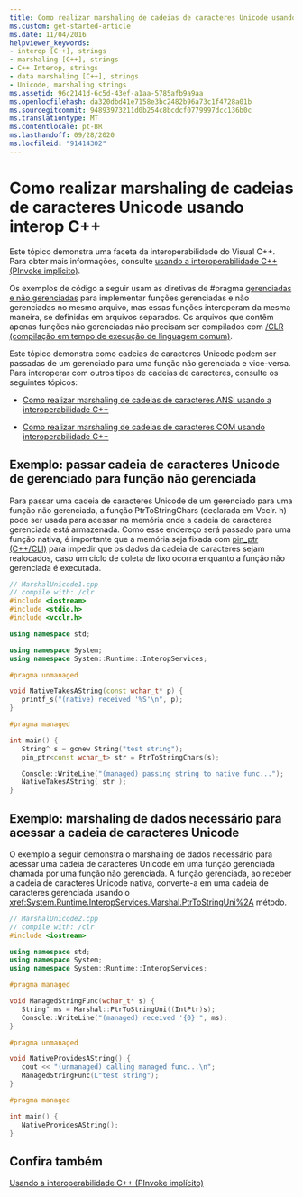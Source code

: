 ```yaml
---
title: Como realizar marshaling de cadeias de caracteres Unicode usando interop C++
ms.custom: get-started-article
ms.date: 11/04/2016
helpviewer_keywords:
- interop [C++], strings
- marshaling [C++], strings
- C++ Interop, strings
- data marshaling [C++], strings
- Unicode, marshaling strings
ms.assetid: 96c2141d-6c5d-43ef-a1aa-5785afb9a9aa
ms.openlocfilehash: da320dbd41e7158e3bc2482b96a73c1f4728a01b
ms.sourcegitcommit: 94893973211d0b254c8bcdcf0779997dcc136b0c
ms.translationtype: MT
ms.contentlocale: pt-BR
ms.lasthandoff: 09/28/2020
ms.locfileid: "91414302"
---
```

# <a name="how-to-marshal-unicode-strings-using-c-interop"></a>Como realizar marshaling de cadeias de caracteres Unicode usando interop C++

Este tópico demonstra uma faceta da interoperabilidade do Visual C++. Para obter mais informações, consulte [usando a interoperabilidade C++ (PInvoke implícito)](../dotnet/using-cpp-interop-implicit-pinvoke.md).

Os exemplos de código a seguir usam as diretivas de #pragma [gerenciadas e não gerenciadas](../preprocessor/managed-unmanaged.md) para implementar funções gerenciadas e não gerenciadas no mesmo arquivo, mas essas funções interoperam da mesma maneira, se definidas em arquivos separados. Os arquivos que contêm apenas funções não gerenciadas não precisam ser compilados com [/CLR (compilação em tempo de execução de linguagem comum)](../build/reference/clr-common-language-runtime-compilation.md).

Este tópico demonstra como cadeias de caracteres Unicode podem ser passadas de um gerenciado para uma função não gerenciada e vice-versa. Para interoperar com outros tipos de cadeias de caracteres, consulte os seguintes tópicos:

- [Como realizar marshaling de cadeias de caracteres ANSI usando a interoperabilidade C++](../dotnet/how-to-marshal-ansi-strings-using-cpp-interop.md)

- [Como realizar marshaling de cadeias de caracteres COM usando interoperabilidade C++](../dotnet/how-to-marshal-com-strings-using-cpp-interop.md)

## <a name="example-pass-unicode-string-from-managed-to-unmanaged-function"></a>Exemplo: passar cadeia de caracteres Unicode de gerenciado para função não gerenciada

Para passar uma cadeia de caracteres Unicode de um gerenciado para uma função não gerenciada, a função PtrToStringChars (declarada em Vcclr. h) pode ser usada para acessar na memória onde a cadeia de caracteres gerenciada está armazenada. Como esse endereço será passado para uma função nativa, é importante que a memória seja fixada com [pin_ptr (C++/CLI)](../extensions/pin-ptr-cpp-cli.md) para impedir que os dados da cadeia de caracteres sejam realocados, caso um ciclo de coleta de lixo ocorra enquanto a função não gerenciada é executada.

```cpp
// MarshalUnicode1.cpp
// compile with: /clr
#include <iostream>
#include <stdio.h>
#include <vcclr.h>

using namespace std;

using namespace System;
using namespace System::Runtime::InteropServices;

#pragma unmanaged

void NativeTakesAString(const wchar_t* p) {
   printf_s("(native) received '%S'\n", p);
}

#pragma managed

int main() {
   String^ s = gcnew String("test string");
   pin_ptr<const wchar_t> str = PtrToStringChars(s);

   Console::WriteLine("(managed) passing string to native func...");
   NativeTakesAString( str );
}
```

## <a name="example-data-marshaling-required-to-access-unicode-string"></a>Exemplo: marshaling de dados necessário para acessar a cadeia de caracteres Unicode

O exemplo a seguir demonstra o marshaling de dados necessário para acessar uma cadeia de caracteres Unicode em uma função gerenciada chamada por uma função não gerenciada. A função gerenciada, ao receber a cadeia de caracteres Unicode nativa, converte-a em uma cadeia de caracteres gerenciada usando o <xref:System.Runtime.InteropServices.Marshal.PtrToStringUni%2A> método.

```cpp
// MarshalUnicode2.cpp
// compile with: /clr
#include <iostream>

using namespace std;
using namespace System;
using namespace System::Runtime::InteropServices;

#pragma managed

void ManagedStringFunc(wchar_t* s) {
   String^ ms = Marshal::PtrToStringUni((IntPtr)s);
   Console::WriteLine("(managed) received '{0}'", ms);
}

#pragma unmanaged

void NativeProvidesAString() {
   cout << "(unmanaged) calling managed func...\n";
   ManagedStringFunc(L"test string");
}

#pragma managed

int main() {
   NativeProvidesAString();
}
```

## <a name="see-also"></a>Confira também

[Usando a interoperabilidade C++ (PInvoke implícito)](../dotnet/using-cpp-interop-implicit-pinvoke.md)
